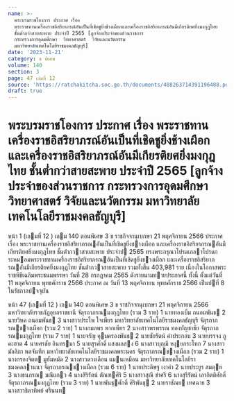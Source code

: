 ```yaml
---
name: >-
  พระบรมราชโองการ ประกาศ เรื่อง
  พระราชทานเครื่องราชอิสริยาภรณ์อันเป็นที่เชิดชูยิ่งช้างเผือกและเครื่องราชอิสริยาภรณ์อันมีเกียรติยศยิ่งมงกุฎไทย
  ชั้นต่ำกว่าสายสะพาย ประจำปี 2565 [ลูกจ้างประจำของส่วนราชการ
  กระทรวงการอุดมศึกษา  วิทยาศาสตร์  วิจัยและนวัตกรรม
  มหาวิทยาลัยเทคโนโลยีราชมงคลธัญบุรี]
date: '2023-11-21'
category: ข พิเศษ
volume: 140
section: 3
page: 47 เล่มที่ 12
source: 'https://ratchakitcha.soc.go.th/documents/488263714391196488.pdf'
draft: true
---
```


# พระบรมราชโองการ ประกาศ เรื่อง พระราชทานเครื่องราชอิสริยาภรณ์อันเป็นที่เชิดชูยิ่งช้างเผือกและเครื่องราชอิสริยาภรณ์อันมีเกียรติยศยิ่งมงกุฎไทย ชั้นต่ำกว่าสายสะพาย ประจำปี 2565 [ลูกจ้างประจำของส่วนราชการ กระทรวงการอุดมศึกษา  วิทยาศาสตร์  วิจัยและนวัตกรรม มหาวิทยาลัยเทคโนโลยีราชมงคลธัญบุรี]

หน้า 1 (เลมที่ 12 ) เลม 140 ตอนพิเศษ 3 ข ราชกิจจานุเบกษา 21 พฤศจิกายน 2566 ประกาศ เรื่อง พระราชทานเครื่องราชอิสริยาภรณอันเป็นที่เชิดชูยิ่งชางเผือก และเครื่องราชอิสริยาภรณอันมีเกียรติยศยิ่งมงกุฎไทย ชั้นต่ํากวาสายสะพาย ประจําป 2565 ทรงพระกรุณาโปรดเกลาโปรดกระหมอมพระราชทานเครื่องราชอิสริยาภรณอันเป็นที่เชิดชูยิ่งชางเผือก และเครื่องราชอิสริยาภรณอันมีเกียรติยศยิ่งมงกุฎไทย ชั้นต่ํากวาสายสะพาย รวมทั้งสิ้น 403,981 ราย เนื่องในโอกาสพระราชพิธีเฉลิมพระชนมพรรษา วันที่ 28 กรกฎาคม 2565 ดังรายนามทายประกาศนี้ ทั้งนี้ ตั้งแต่วันที่ 11 พฤศจิกายน พุทธศักราช 2566 ประกาศ ณ วันที่ 13 พฤศจิกายน พุทธศักราช 2566 เป็นปที่ 8 ในรัชกาลปจจุบัน

หน้า 47 (เลมที่ 12 ) เลม 140 ตอนพิเศษ 3 ข ราชกิจจานุเบกษา 21 พฤศจิกายน 2566 มหาวิทยาลัยราชภัฏอุบลราชธานี จัตุรถาภรณมงกุฎไทย (รวม 3 ราย) 1 นายทองเบิ้ม ถนอมพันธ 2 นายวิหค ถนอมพันธ 3 นางสาวประไพ ใจเพียร มหาวิทยาลัยเทคโนโลยีราชมงคลธัญบุรี จัตุรถาภรณชางเผือก (รวม 2 ราย) 1 นางกมลพร พากเพียร 2 นางสาวพรพรรณ ทองบัญชาชัย จัตุรถาภรณมงกุฎไทย (รวม 7 ราย) 1 นายจรัญ คุมครองพันธ 2 นายชัยรัตน์ คําประกอบ 3 นายบรรจง ภูคะฮาต 4 นายศรชัย อินทรมา 5 นายสุรศักดิ์ แสงผลสง 6 นางสาวบุญมี หงุยกระโทก 7 นางสาวมัลลิกา พลจันทึก มหาวิทยาลัยเทคโนโลยีราชมงคลพระนคร จัตุรถาภรณชางเผือก (รวม 2 ราย) 1 นางกรองจิตต มูฮัมหมัด 2 นางสาวดวงเดือน แมนเหมือน มหาวิทยาลัยเทคโนโลยีราชมงคลลานนา จัตุรถาภรณชางเผือก (รวม 6 ราย) 1 นายประดิษฐ เงาคํา 2 นายประยูร สมตุย 3 นางธนภรณ มณีแกว 4 นางสิริรัตน์ ตัณฑศิริ 5 นางสาวสุณี ขําศรี 6 นางสุรีรัตน์ เลากิตติศักดิ์ จัตุรถาภรณมงกุฎไทย (รวม 3 ราย) 1 นายพันธุศักดิ์ ศิริพันธุ 2 นายราชัณย เทศฉาย 3 นางสาวธิดาทิพย์ ศรีนนท
